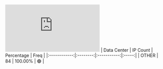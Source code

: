![Diagramm](https://github.com/obajay/StateSync-snapshots/blob/main/Projects/Rebus/1/README.md)
| Data Center | IP Count | Percentage | Freq |
|:------------:|:--------:|:-----------:|:-----:|
| OTHER | 84 | 100.00% | 🟢 |